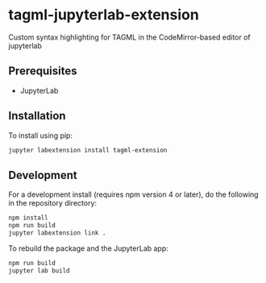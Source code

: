 # tagml-jupyterlab-extension
Custom syntax highlighting for TAGML in the CodeMirror-based editor of jupyterlab

## Prerequisites

* JupyterLab

## Installation

To install using pip:

```bash
jupyter labextension install tagml-extension
```

## Development

For a development install (requires npm version 4 or later), do the following in the repository directory:

```bash
npm install
npm run build
jupyter labextension link .
```

To rebuild the package and the JupyterLab app:

```bash
npm run build
jupyter lab build
```

